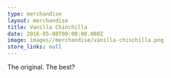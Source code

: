 ```yaml
---
type: merchandise
layout: merchandise
title: Vanilla Chinchilla
date: 2016-05-08T00:00:00.000Z
image: images//merchandise/vanilla-chinchilla.png
store_links: null
---
```


The original. The best?

